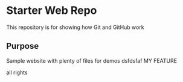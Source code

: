 # Starter Web Repo

This repository is for showing how Git and GitHub work

## Purpose

Sample website with plenty of files for demos dsfdsfaf MY FEATURE

all rights